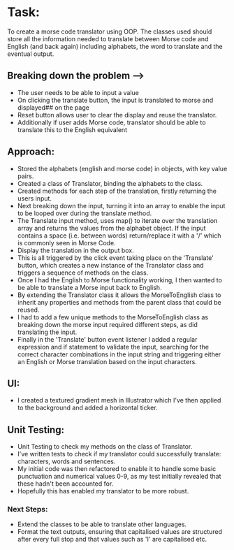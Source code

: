 # Task: <br/>

To create a morse code translator using OOP.
The classes used should store all the information needed to translate between Morse code and English (and back again) including alphabets, the word to translate and the eventual output.

## Breaking down the problem --> <br/>

- The user needs to be able to input a value
- On clicking the translate button, the input is translated to morse and displayed## on the page
- Reset button allows user to clear the display and reuse the translator.
- Additionally if user adds Morse code, translator should be able to translate this to the English equivalent

## Approach: <br/>

- Stored the alphabets (english and morse code) in objects, with key value pairs.
- Created a class of Translator, binding the alphabets to the class.
- Created methods for each step of the translation, firstly returning the users input.
- Next breaking down the input, turning it into an array to enable the input to be looped over during the translate method.
- The Translate input method, uses map() to iterate over the translation array and returns the values from the alphabet object. If the input contains a space (i.e. between words) return/replace it with a '/' which is commonly seen in Morse Code.
- Display the translation in the output box.
- This is all triggered by the click event taking place on the 'Translate' button, which creates a new instance of the Translator class and triggers a sequence of methods on the class.
- Once I had the English to Morse functionality working, I then wanted to be able to translate a Morse input back to English.
- By extending the Translator class it allows the MorseToEnglish class to inherit any properties and methods from the parent class that could be reused.
- I had to add a few unique methods to the MorseToEnglish class as breaking down the morse input required different steps, as did translating the input.
- Finally in the 'Translate' button event listener I added a regular expression and if statement to validate the input, searching for the correct character combinations in the input string and triggering either an English or Morse translation based on the input characters.

## UI: <br/>

- I created a textured gradient mesh in Illustrator which I've then applied to the background and added a horizontal ticker.

## Unit Testing: <br/>

- Unit Testing to check my methods on the class of Translator.
- I've written tests to check if my translator could successfully translate: characters, words and sentences.
- My initial code was then refactored to enable it to handle some basic punctuation and numerical values 0-9, as my test initially revealed that these hadn't been accounted for.
- Hopefully this has enabled my translator to be more robust.

### Next Steps: <br/>

- Extend the classes to be able to translate other languages.
- Format the text outputs, ensuring that capitalised values are structured after every full stop and that values such as 'I' are capitalised etc.
